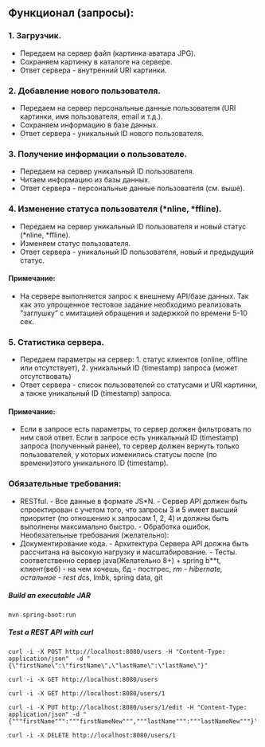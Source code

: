 ## Функционал (запросы):
### 1.    Загрузчик.
-   Передаем на сервер файл (картинка аватара JPG).
-   Сохраняем картинку в каталоге на сервере.
-   Ответ сервера - внутренний URI картинки.
### 2.    Добавление нового пользователя.
-   Передаем на сервер персональные данные пользователя (URI картинки, имя пользователя, email и т.д.).
-   Сохраняем информацию в базе данных.
-   Ответ сервера - уникальный ID нового пользователя.
### 3.    Получение информации о пользователе.
-   Передаем на сервер уникальный ID пользователя.
-   Читаем информацию из базы данных.
-   Ответ сервера - персональные данные пользователя (см. выше).
### 4.    Изменение статуса пользователя (*nline, *ffline).
-   Передаем на сервер уникальный ID пользователя и новый статус (*nline, *ffline).
-   Изменяем статус пользователя.
-   Ответ сервера - уникальный ID пользователя, новый и предыдущий статус.
#### Примечание: 
   - На сервере выполняется запрос к внешнему API/базе данных. Так как это упрощенное тестовое задание необходимо реализовать "заглушку” с имитацией обращения и задержкой по времени 5-10 сек.
### 5.    Статистика сервера.
-   Передаем параметры на сервер: 1. статус клиентов (online, offline или отсутствует), 2. уникальный ID (timestamp) запроса (может отсутствовать)
-   Ответ сервера - список пользователей со статусами и URI картинки, а также уникальный ID (timestamp) запроса.
#### Примечание: 
   - Если в запросе есть параметры, то сервер должен фильтровать по ним свой ответ. Если в запросе есть уникальный ID (timestamp) запроса (полученный ранее), то сервер должен вернуть только пользователей, у которых изменились статусы после (по времени)этого уникального ID (timestamp).
### Обязательные требования:
- RESTful. - Все данные в формате JS*N. - Сервер API должен быть спроектирован с учетом того, что запросы 3 и 5 имеет высший приоритет (по отношению к запросам 1, 2, 4) и должны быть выполнены максимально быстро. - Обработка ошибок.
Необязательные требования (желательно):
- Документирование кода. - Архитектура Сервера API должна быть рассчитана на высокую нагрузку и масштабирование. - Тесты.
соответственно сервер java(Желательно 8+) + spring b**t, клиент(веб) - на чем хочешь, бд - постгрес, *rm - hibernate, остальное - rest d*cs, l*mb*k, spring data, git 

##### Build an executable JAR
```
mvn spring-boot:run
```

##### Test a REST API with curl
````
curl -i -X POST http://localhost:8080/users -H "Content-Type: application/json"  -d "{\"firstName\":\"firstName\",\"lastName\":\"lastName\"}"

curl -i -X GET http://localhost:8080/users

curl -i -X GET http://localhost:8080/users/1

curl -i -X PUT http://localhost:8080/users/1/edit -H "Content-Type: application/json" -d "{"""firstName""":"""firstNameNew""","""lastName""":"""lastNameNew"""}'

curl -i -X DELETE http://localhost:8080/users/1
````